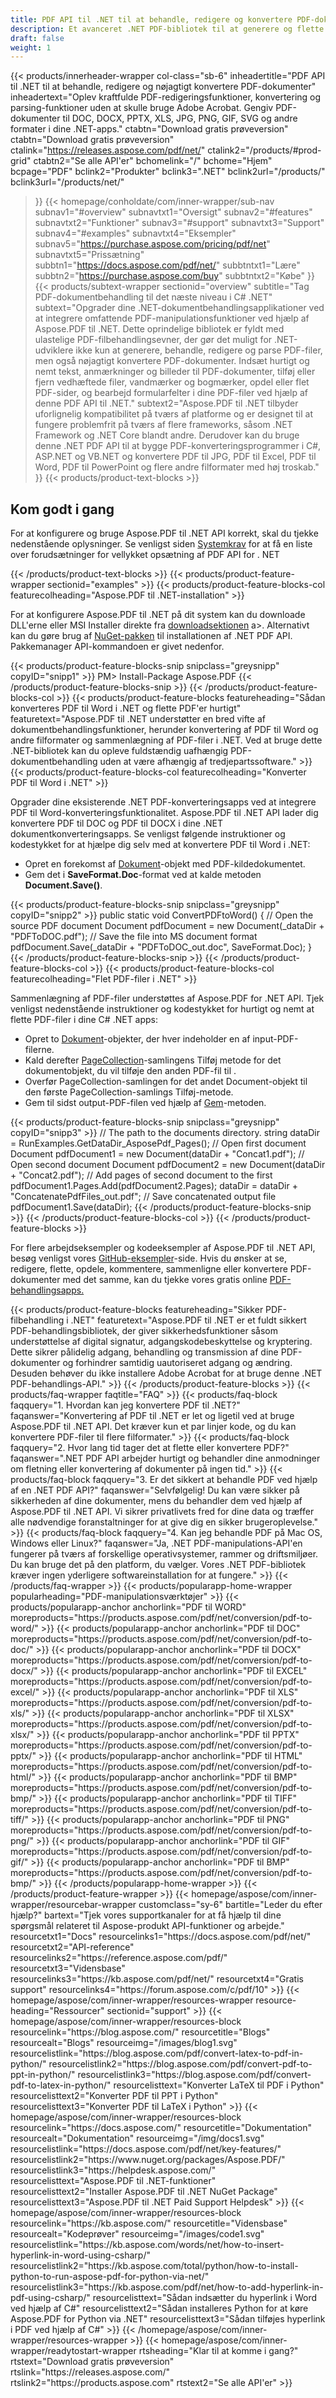 ```yaml
---
title: PDF API til .NET til at behandle, redigere og konvertere PDF-dokumenter
description: Et avanceret .NET PDF-bibliotek til at generere og flette PDF-dokumenter. Konverter PDF til JPG, PDF til Excel og PDF til Word i C#, ASP.NET & VB.NET apps.
draft: false
weight: 1
---
```

{{< products/innerheader-wrapper col-class="sb-6"
  inheadertitle="PDF API til .NET til at behandle, redigere og nøjagtigt konvertere PDF-dokumenter"
  inheadertext="Oplev kraftfulde PDF-redigeringsfunktioner, konvertering og parsing-funktioner uden at skulle bruge Adobe Acrobat. Gengiv PDF-dokumenter til DOC, DOCX, PPTX, XLS, JPG, PNG, GIF, SVG og andre formater i dine .NET-apps."
  ctabtn="Download gratis prøveversion"
  ctabtn="Download gratis prøveversion"
  ctalink="https://releases.aspose.com/pdf/net/"
  ctalink2="/products/#prod-grid"
  ctabtn2="Se alle API'er"
  bchomelink="/"
  bchome="Hjem"
  bcpage="PDF"
  bclink2="Produkter"
  bclink3=".NET"
  bclink2url="/products/"
  bclink3url="/products/net/"
  >}}
{{< homepage/conholdate/com/inner-wrapper/sub-nav 
subnav1="#overview"
subnavtxt1="Oversigt" 
subnav2="#features"
subnavtxt2="Funktioner" 
subnav3="#support"
subnavtxt3="Support" 
subnav4="#examples"
subnavtxt4="Eksempler" 
subnav5="https://purchase.aspose.com/pricing/pdf/net"
subnavtxt5="Prissætning" 
subbtn1="https://docs.aspose.com/pdf/net/"
subbtntxt1="Lære"
subbtn2="https://purchase.aspose.com/buy"
subbtntxt2="Købe"
>}}
   {{< products/subtext-wrapper
   sectionid="overview"
   subtitle="Tag PDF-dokumentbehandling til det næste niveau i C# .NET"
   subtext="Opgrader dine .NET-dokumentbehandlingsapplikationer ved at integrere omfattende PDF-manipulationsfunktioner ved hjælp af Aspose.PDF til .NET. Dette oprindelige bibliotek er fyldt med ulastelige PDF-filbehandlingsevner, der gør det muligt for .NET-udviklere ikke kun at generere, behandle, redigere og parse PDF-filer, men også nøjagtigt konvertere PDF-dokumenter. Indsæt hurtigt og nemt tekst, anmærkninger og billeder til PDF-dokumenter, tilføj eller fjern vedhæftede filer, vandmærker og bogmærker, opdel eller flet PDF-sider, og bearbejd formularfelter i dine PDF-filer ved hjælp af denne PDF API til .NET."
   subtext2="Aspose.PDF til .NET tilbyder uforlignelig kompatibilitet på tværs af platforme og er designet til at fungere problemfrit på tværs af flere frameworks, såsom .NET Framework og .NET Core blandt andre. Derudover kan du bruge denne .NET PDF API til at bygge PDF-konverteringsprogrammer i C#, ASP.NET og VB.NET og konvertere PDF til JPG, PDF til Excel, PDF til Word, PDF til PowerPoint og flere andre filformater med høj troskab."
   >}} 
   {{< products/product-text-blocks >}}
   <h2>Kom godt i gang</h2>
   <p>For at konfigurere og bruge Aspose.PDF til .NET API korrekt, skal du tjekke nedenstående oplysninger. Se venligst siden <a href="https://docs.aspose.com/pdf/net/system-requirements/">Systemkrav</a> for at få en liste over forudsætninger for vellykket opsætning af PDF API for . NET</p>
   {{< /products/product-text-blocks >}}
{{< products/product-feature-wrapper
sectionid="examples"
>}}
{{< products/product-feature-blocks-col
featurecolheading="Aspose.PDF til .NET-installation"
>}}
<p>For at konfigurere Aspose.PDF til .NET på dit system kan du downloade DLL'erne eller MSI Installer direkte fra <a href="https://releases.aspose.com/pdf/net/">downloadsektionen</a> a>. Alternativt kan du gøre brug af <a href="https://www.nuget.org/packages/Aspose.PDF/">NuGet-pakken</a> til installationen af .NET PDF API. Pakkemanager API-kommandoen er givet nedenfor.</p>
{{< products/product-feature-blocks-snip
 snipclass="greysnipp"
 copyID="snipp1"
>}}
PM> Install-Package Aspose.PDF
{{< /products/product-feature-blocks-snip >}}
{{< /products/product-feature-blocks-col >}}
{{< products/product-feature-blocks
featureheading="Sådan konverteres PDF til Word i .NET og flette PDF'er hurtigt"
featuretext="Aspose.PDF til .NET understøtter en bred vifte af dokumentbehandlingsfunktioner, herunder konvertering af PDF til Word og andre filformater og sammenlægning af PDF-filer i .NET. Ved at bruge dette .NET-bibliotek kan du opleve fuldstændig uafhængig PDF-dokumentbehandling uden at være afhængig af tredjepartssoftware."
>}}
{{< products/product-feature-blocks-col
 featurecolheading="Konverter PDF til Word i .NET"
>}}
<p>Opgrader dine eksisterende .NET PDF-konverteringsapps ved at integrere PDF til Word-konverteringsfunktionalitet. Aspose.PDF til .NET API lader dig konvertere PDF til DOC og PDF til DOCX i dine .NET dokumentkonverteringsapps. Se venligst følgende instruktioner og kodestykket for at hjælpe dig selv med at konvertere PDF til Word i .NET:</p>
<ul>
   <li>Opret en forekomst af <a href="https://reference.aspose.com/pdf/net/aspose.pdf/document/">Dokument</a>-objekt med PDF-kildedokumentet.</li>
   <li>Gem det i <strong>SaveFormat.Doc</strong>-format ved at kalde metoden <strong>Document.Save()</strong>.</li>
</ul>
{{< products/product-feature-blocks-snip
 snipclass="greysnipp"
 copyID="snipp2"
>}}
public static void ConvertPDFtoWord()
{
    // Open the source PDF document
    Document pdfDocument = new Document(_dataDir + "PDFToDOC.pdf");
    // Save the file into MS document format
    pdfDocument.Save(_dataDir + "PDFToDOC_out.doc", SaveFormat.Doc);
}
{{< /products/product-feature-blocks-snip >}}
{{< /products/product-feature-blocks-col >}}
{{< products/product-feature-blocks-col
 featurecolheading="Flet PDF-filer i .NET"
>}}
<p>Sammenlægning af PDF-filer understøttes af Aspose.PDF for .NET API. Tjek venligst nedenstående instruktioner og kodestykket for hurtigt og nemt at flette PDF-filer i dine C# .NET apps:</p>
<ul>
   <li>Opret to <a href="https://reference.aspose.com/pdf/net/aspose.pdf/document">Dokument</a>-objekter, der hver indeholder en af input-PDF-filerne.</li>
   <li>Kald derefter <a href="https://reference.aspose.com/pdf/net/aspose.pdf/pagecollection">PageCollection</a>-samlingens Tilføj metode for det dokumentobjekt, du vil tilføje den anden PDF-fil til .</li>
   <li>Overfør PageCollection-samlingen for det andet Document-objekt til den første PageCollection-samlings Tilføj-metode.</li>
   <li>Gem til sidst output-PDF-filen ved hjælp af <a href="https://reference.aspose.com/pdf/net/aspose.pdf.document/save/methods/4">Gem</a>-metoden.</li>
</ul>
{{< products/product-feature-blocks-snip
snipclass="greysnipp"
copyID="snipp3"
>}}
// The path to the documents directory.
string dataDir = RunExamples.GetDataDir_AsposePdf_Pages();
// Open first document
Document pdfDocument1 = new Document(dataDir + "Concat1.pdf");
// Open second document
Document pdfDocument2 = new Document(dataDir + "Concat2.pdf");
// Add pages of second document to the first
pdfDocument1.Pages.Add(pdfDocument2.Pages);
dataDir = dataDir + "ConcatenatePdfFiles_out.pdf";
// Save concatenated output file
pdfDocument1.Save(dataDir);
{{< /products/product-feature-blocks-snip >}}
{{< /products/product-feature-blocks-col >}}
{{< /products/product-feature-blocks >}}
   <p class="col-lg-12">For flere arbejdseksempler og kodeeksempler af Aspose.PDF til .NET API, besøg venligst vores <a href="https://github.com/aspose-pdf/Aspose.PDF-for-.NET/tree/master/Examples">GitHub-eksempler</a>-side. Hvis du ønsker at se, redigere, flette, opdele, kommentere, sammenligne eller konvertere PDF-dokumenter med det samme, kan du tjekke vores gratis online <a href="https://products.aspose.app/pdf/family" >PDF-behandlingsapps.</a></p>
{{< products/product-feature-blocks
featureheading="Sikker PDF-filbehandling i .NET"
featuretext="Aspose.PDF til .NET er et fuldt sikkert PDF-behandlingsbibliotek, der giver sikkerhedsfunktioner såsom understøttelse af digital signatur, adgangskodebeskyttelse og kryptering. Dette sikrer pålidelig adgang, behandling og transmission af dine PDF-dokumenter og forhindrer samtidig uautoriseret adgang og ændring. Desuden behøver du ikke installere Adobe Acrobat for at bruge denne .NET PDF-behandlings-API."
>}}
   {{< /products/product-feature-blocks >}}
   {{< products/faq-wrapper
   faqtitle="FAQ"
>}}
   {{< products/faq-block
 faqquery="1. Hvordan kan jeg konvertere PDF til .NET?"
 faqanswer="Konvertering af PDF til .NET er let og ligetil ved at bruge Aspose.PDF til .NET API. Det kræver kun et par linjer kode, og du kan konvertere PDF-filer til flere filformater."
>}}
   {{< products/faq-block 
 faqquery="2. Hvor lang tid tager det at flette eller konvertere PDF?"
 faqanswer=".NET PDF API arbejder hurtigt og behandler dine anmodninger om fletning eller konvertering af dokumenter på ingen tid."
>}}
   {{< products/faq-block
 faqquery="3. Er det sikkert at behandle PDF ved hjælp af en .NET PDF API?"
 faqanswer="Selvfølgelig! Du kan være sikker på sikkerheden af dine dokumenter, mens du behandler dem ved hjælp af Aspose.PDF til .NET API. Vi sikrer privatlivets fred for dine data og træffer alle nødvendige foranstaltninger for at give dig en sikker brugeroplevelse."
>}}
   {{< products/faq-block
 faqquery="4. Kan jeg behandle PDF på Mac OS, Windows eller Linux?"
 faqanswer="Ja, .NET PDF-manipulations-API'en fungerer på tværs af forskellige operativsystemer, rammer og driftsmiljøer. Du kan bruge det på den platform, du vælger. Vores .NET PDF-bibliotek kræver ingen yderligere softwareinstallation for at fungere."
>}}
   {{< /products/faq-wrapper >}}
   {{< products/popularapp-home-wrapper
   popularheading="PDF-manipulationsværktøjer"
   >}}
   {{< products/popularapp-anchor
 anchorlink="PDF til WORD"
 moreproducts="https://products.aspose.com/pdf/net/conversion/pdf-to-word/"
>}} 
   {{< products/popularapp-anchor
 anchorlink="PDF til DOC"
 moreproducts="https://products.aspose.com/pdf/net/conversion/pdf-to-doc/"
>}} 
   {{< products/popularapp-anchor
 anchorlink="PDF til DOCX"
 moreproducts="https://products.aspose.com/pdf/net/conversion/pdf-to-docx/"
>}} 
   {{< products/popularapp-anchor
 anchorlink="PDF til EXCEL"
 moreproducts="https://products.aspose.com/pdf/net/conversion/pdf-to-excel/"
>}} 
   {{< products/popularapp-anchor
 anchorlink="PDF til XLS"
 moreproducts="https://products.aspose.com/pdf/net/conversion/pdf-to-xls/"
>}} 
   {{< products/popularapp-anchor
 anchorlink="PDF til XLSX"
 moreproducts="https://products.aspose.com/pdf/net/conversion/pdf-to-xlsx/"
>}} 
   {{< products/popularapp-anchor
 anchorlink="PDF til PPTX"
 moreproducts="https://products.aspose.com/pdf/net/conversion/pdf-to-pptx/"
>}} 
   {{< products/popularapp-anchor
 anchorlink="PDF til HTML"
 moreproducts="https://products.aspose.com/pdf/net/conversion/pdf-to-html/"
>}} 
   {{< products/popularapp-anchor
 anchorlink="PDF til BMP"
 moreproducts="https://products.aspose.com/pdf/net/conversion/pdf-to-bmp/"
>}} 
   {{< products/popularapp-anchor
 anchorlink="PDF til TIFF"
 moreproducts="https://products.aspose.com/pdf/net/conversion/pdf-to-tiff/"
>}} 
   {{< products/popularapp-anchor
 anchorlink="PDF til PNG"
 moreproducts="https://products.aspose.com/pdf/net/conversion/pdf-to-png/"
>}} 
   {{< products/popularapp-anchor
 anchorlink="PDF til GIF"
 moreproducts="https://products.aspose.com/pdf/net/conversion/pdf-to-gif/"
>}} 
   {{< products/popularapp-anchor
 anchorlink="PDF til BMP"
 moreproducts="https://products.aspose.com/pdf/net/conversion/pdf-to-bmp/"
>}}  
   {{< /products/popularapp-home-wrapper >}}
   {{< /products/product-feature-wrapper >}}
{{< homepage/aspose/com/inner-wrapper/resourcebar-wrapper
customclass="sy-6"
bartitle="Leder du efter hjælp?"
bartext="Tjek vores supportkanaler for at få hjælp til dine spørgsmål relateret til Aspose-produkt API-funktioner og arbejde."
 resourcetxt1="Docs"
 resourcelinks1="https://docs.aspose.com/pdf/net/"
 resourcetxt2="API-reference"
 resourcelinks2="https://reference.aspose.com/pdf/" 
 resourcetxt3="Vidensbase"
 resourcelinks3="https://kb.aspose.com/pdf/net/"
 resourcetxt4="Gratis support"
 resourcelinks4="https://forum.aspose.com/c/pdf/10"
>}}
{{< homepage/aspose/com/inner-wrapper/resources-wrapper
 resource-heading="Ressourcer"
 sectionid="support"
>}}
{{< homepage/aspose/com/inner-wrapper/resources-block
 resourcelink="https://blog.aspose.com/"
 resourcetitle="Blogs"
 resourcealt="Blogs"
 resourceimg="/images/blog1.svg"
 resourcelistlink="https://blog.aspose.com/pdf/convert-latex-to-pdf-in-python/"
 resourcelistlink2="https://blog.aspose.com/pdf/convert-pdf-to-ppt-in-python/"
 resourcelistlink3="https://blog.aspose.com/pdf/convert-pdf-to-latex-in-python/"
 resourcelisttext="Konverter LaTeX til PDF i Python"
 resourcelisttext2="Konverter PDF til PPT i Python"
 resourcelisttext3="Konverter PDF til LaTeX i Python"
>}}
{{< homepage/aspose/com/inner-wrapper/resources-block
 resourcelink="https://docs.aspose.com/"
 resourcetitle="Dokumentation"
 resourcealt="Dokumentation"
 resourceimg="/img/docs1.svg"
 resourcelistlink="https://docs.aspose.com/pdf/net/key-features/"
 resourcelistlink2="https://www.nuget.org/packages/Aspose.PDF/"
 resourcelistlink3="https://helpdesk.aspose.com/"
 resourcelisttext="Aspose.PDF til .NET-funktioner"
 resourcelisttext2="Installer Aspose.PDF til .NET NuGet Package"
 resourcelisttext3="Aspose.PDF til .NET Paid Support Helpdesk"
>}}
{{< homepage/aspose/com/inner-wrapper/resources-block
 resourcelink="https://kb.aspose.com/"
 resourcetitle="Vidensbase"
 resourcealt="Kodeprøver"
 resourceimg="/images/code1.svg"
 resourcelistlink="https://kb.aspose.com/words/net/how-to-insert-hyperlink-in-word-using-csharp/"
 resourcelistlink2="https://kb.aspose.com/total/python/how-to-install-python-to-run-aspose-pdf-for-python-via-net/"
 resourcelistlink3="https://kb.aspose.com/pdf/net/how-to-add-hyperlink-in-pdf-using-csharp/"
 resourcelisttext="Sådan indsætter du hyperlink i Word ved hjælp af C#"
resourcelisttext2="Sådan installeres Python for at køre Aspose.PDF for Python via .NET"
resourcelisttext3="Sådan tilføjes hyperlink i PDF ved hjælp af C#"
>}}
{{< /homepage/aspose/com/inner-wrapper/resources-wrapper >}}
{{< homepage/aspose/com/inner-wrapper/readytostart-wrapper
rtsheading="Klar til at komme i gang?"
rtstext="Download gratis prøveversion"
rtslink="https://releases.aspose.com/"
rtslink2="https://products.aspose.com"
rtstext2="Se alle API'er"
>}}
